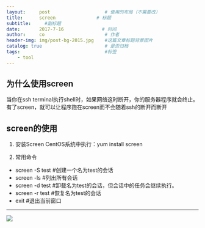 ```yaml
---
layout:     post                    # 使用的布局（不需要改）
title:      screen               # 标题 
subtitle:     #副标题
date:       2017-7-16              # 时间
author:     co                      # 作者
header-img: img/post-bg-2015.jpg    #这篇文章标题背景图片
catalog: true                       # 是否归档
tags:                               #标签
    - tool
---
```

## 为什么使用screen
当你在ssh terminal执行shell时，如果网络这时断开，你的服务器程序就会终止。有了screen，就可以让程序跑在screen而不会随着ssh的断开而断开 

## screen的使用
1. 安装Screen
CentOS系统中执行：yum install screen 

2. 常用命令
- screen -S test    #创建一个名为test的会话
- screen -ls            #列出所有会话
- screen -d test    #卸载名为test的会话，但会话中的任务会继续执行。
- screen -r test      #恢复名为test的会话
- exit                    #退出当前窗口

----------

![](https://gitee.com/whatplane/resource/raw/master/img/36043032.png) 
